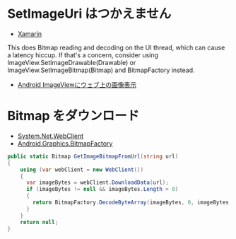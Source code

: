 # SetImageUri はつかえません

- [Xamarin](https://developer.xamarin.com/api/member/Android.Widget.ImageView.SetImageURI/p/Android.Net.Uri/)

This does Bitmap reading and decoding on the UI thread, which can cause a latency hiccup.
If that's a concern,
consider using ImageView.SetImageDrawable(Drawable) or
ImageView.SetImageBitmap(Bitmap) and BitmapFactory instead.

- [Android ImageViewにウェブ上の画像表示](http://blog.iscw.jp/?p=658)


# Bitmap をダウンロード

- [System.Net.WebClient](https://developer.xamarin.com/api/type/System.Net.WebClient/)
- [Android.Graphics.BitmapFactory](https://developer.xamarin.com/api/type/Android.Graphics.BitmapFactory/)

~~~csharp
public static Bitmap GetImageBitmapFromUrl(string url)
{
    using (var webClient = new WebClient())
    {
      var imageBytes = webClient.DownloadData(url);
      if (imageBytes != null && imageBytes.Length > 0)
      {
        return BitmapFactory.DecodeByteArray(imageBytes, 0, imageBytes.Length);
      }
    }
    return null;
}

~~~

